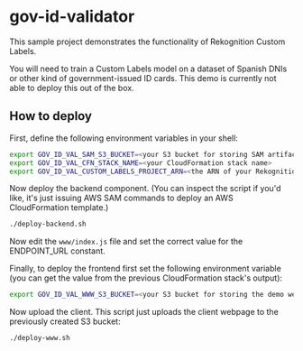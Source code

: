 # gov-id-validator

This sample project demonstrates the functionality of Rekognition Custom Labels.

You will need to train a Custom Labels model on a dataset of Spanish DNIs or other kind of government-issued ID cards. This demo is currently not able to deploy this out of the box.

## How to deploy

First, define the following environment variables in your shell:

```bash
export GOV_ID_VAL_SAM_S3_BUCKET=<your S3 bucket for storing SAM artifacts>
export GOV_ID_VAL_CFN_STACK_NAME=<your CloudFormation stack name>
export GOV_ID_VAL_CUSTOM_LABELS_PROJECT_ARN=<the ARN of your Rekognition Custom Labels project>
```

Now deploy the backend component. (You can inspect the script if you'd like, it's just issuing AWS SAM commands to deploy an AWS CloudFormation template.)

```bash
./deploy-backend.sh
```

Now edit the `www/index.js` file and set the correct value for the ENDPOINT_URL constant.

Finally, to deploy the frontend first set the following environment variable (you can get the value from the previous CloudFormation stack's output):

```bash
export GOV_ID_VAL_WWW_S3_BUCKET=<your S3 bucket for storing the demo website>
```

Now upload the client. This script just uploads the client webpage to the previously created S3 bucket:

```bash
./deploy-www.sh
```
